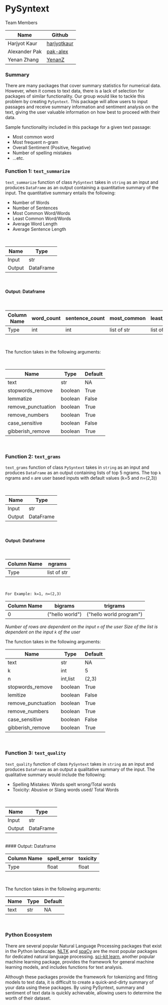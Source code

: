 # PySyntext

Team Members

|Name | Github |
|---|---|
| Harjyot Kaur |[harjyotkaur](https://github.com/HarjyotKaur)  |
| Alexander Pak | [pak-alex](https://github.com/pak-alex) |
| Yenan Zhang |[YenanZ](https://github.com/YenanZ)  |

### Summary

There are many packages that cover summary statistics for numerical data. However, when it comes to text data, there is a lack of selection for packages of similar functionality. Our group would like to tackle this problem by creating `PySyntext`. This package will allow users to input passages and receive summary information and sentiment analysis on the text, giving the user valuable information on how best to proceed with their data.

Sample functionality included in this package for a given text passage:

* Most common word
* Most frequent n-gram
* Overall Sentiment (Positive, Negative)
* Number of spelling mistakes
* ...etc.


### Function 1: `text_summarize`

`text_summarize` function of class `PySyntext` takes in `string` as an input and produces `DataFrame` as an output containing a quantitative summary of the input. The quantitative summary entails the following:

- Number of Words
- Number of Sentences
- Most Common Word/Words
- Least Common Word/Words
- Average Word Length
- Average Sentence Length

<br>

| Name | Type |
|---|---|
| Input | str |
| Output | DataFrame |

<br>

#### Output: Dataframe
<br>

| Column Name | word_count | sentence_count | most_common|least_common | avg_word_len |avg_sentence_len|
|---|---|---|---|---|---|---|
|Type| int |int | list of str |list of str | int | int |

<br>

The function takes in the following arguments:

<br>

| Name | Type | Default|
|---|---|---|
| text | str | NA |  
| stopwords_remove | boolean | True |
| lemmatize | boolean | False |
| remove_punctuation | boolean | True |
| remove_numbers |  boolean | True |
| case_sensitive |  boolean | False |
| gibberish_remove |  boolean | True  |

<br>

### Function 2: `text_grams`

`text_grams` function of class `PySyntext` takes in `string` as an input and produces `DataFrame` as an output containing lists of top 5 ngrams. The top `k` ngrams and `n` are user based inputs with default values (k=5 and n=(2,3))

<br>

| Name | Type |
|---|---|
| Input | str |
| Output | DataFrame |

<br>

#### Output: Dataframe

<br>

| Column Name | ngrams |
|---|---|
|Type| list of str |

<br>

`For Example: k=1, n=(2,3)`

| Column Name | bigrams | trigrams |
|---|---|---|
|0| ("hello world") | ("hello world program")

*Number of rows are dependent on the input  `n` of the user*
*Size of the list is dependent on the input `k` of the user*

The function takes in the following arguments:
<br>

| Name | Type | Default|
|---|---|---|
| text | str | NA |
| k | int | 5 |
| n | int,list | (2,3) |
| stopwords_remove | boolean | True |
| lemitize | boolean | False |
| remove_punctuation | boolean | True |
| remove_numbers |  boolean | True |
| case_sensitive |  boolean | False |
| gibberish_remove |  boolean | True  |

<br>

### Function 3: `text_quality`

`text_quality` function of class `PySyntext` takes in `string` as an input and produces `DataFrame` as an output a qualitative summary of the input. The qualitative summary would include the following:

- Spelling Mistakes: Words spelt wrong/Total words
- Toxicity: Abusive or Slang words used/ Total Words
<br>

| Name | Type |
|---|---|
| Input | str |
| Output | DataFrame |

<br>
#### Output: Dataframe
<br>

|Column Name| spell_error | toxicity |
|---|---|---|
| Type| float | float |

<br>

The function takes in the following arguments:
<br>

| Name | Type | Default|
|---|---|---|
| text | str | NA |

<br>

### Python Ecosystem

There are several popular Natural Language Processing packages that exist in the Python landscape. [NLTK](https://www.nltk.org/) and [spaCy](https://spacy.io/) are the most popular packages for dedicated natural language processing. [sci-kit learn](https://scikit-learn.org/stable/), another popular machine learning package, provides the framework for general machine learning models, and includes functions for text analysis.

Although these packages provide the framework for tokenizing and fitting models to text data, it is difficult to create a quick-and-dirty summary of your data using these packages. By using PySyntext, summary and sentiment of text data is quickly achievable, allowing users to determine the worth of their dataset.
